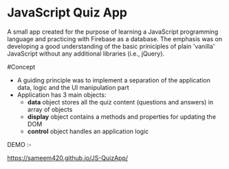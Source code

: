 # JavaScript Quiz App
A small app created for the purpose of learning a JavaScript programming language and practicing with Firebase as a database. The emphasis was on developing a good understanding of the basic priniciples of plain 'vanilla' JavaScript without any additional libraries (i.e., jQuery).

#Concept 
- A guiding principle was to implement a separation of the application data, logic and the UI manipulation part
- Application has 3 main objects: 
    - **data** object stores all the quiz content (questions and answers) in array of objects 
    - **display** object contains a methods and properties for updating the DOM
    - **control** object handles an application logic
	
	
DEMO :-

https://sameem420.github.io/JS-QuizApp/
	
